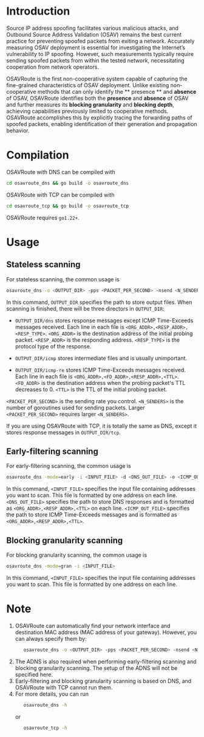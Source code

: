 # Introduction

Source IP address spoofing facilitates various malicious attacks, and Outbound Source Address Validation (OSAV) remains the best current practice for preventing spoofed packets from exiting a network. Accurately measuring OSAV deployment is essential for investigating the Internet’s vulnerability to IP spoofing. However, such measurements typically require sending spoofed packets from within the tested network, necessitating cooperation from network operators.

OSAVRoute is the first non-cooperative system capable of capturing the fine-grained characteristics of OSAV deployment. Unlike existing non-cooperative methods that can only identify the ** presence ** and **absence** of OSAV, OSAVRoute identifies both the **presence** and **absence** of OSAV and further measures its **blocking granularity** and **blocking depth**, achieving capabilities previously limited to cooperative methods. OSAVRoute accomplishes this by explicitly tracing the forwarding paths of spoofed packets, enabling identification of their generation and propagation behavior.

# Compilation
OSAVRoute with DNS can be compiled with
```bash
cd osavroute_dns && go build -o osavroute_dns
```
OSAVRoute with TCP can be compiled with
```bash
cd osavroute_tcp && go build -o osavroute_tcp
```
OSAVRoute requires `go1.22+`.

# Usage

## Stateless scanning
For stateless scanning, the common usage is
```bash
osavroute_dns -o <OUTPUT_DIR> -pps <PACKET_PER_SECOND> -nsend <N_SENDERS>
```
In this command, `OUTPUT_DIR` specifies the path to store output files. When scanning is finished, there will be three directors in `OUTPUT_DIR`:

- `OUTPUT_DIR/dns` stores response messages except ICMP Time-Exceeds messages received. Each line in each file is `<ORG_ADDR>,<RESP_ADDR>,<RESP_TYPE>`. `<ORG_ADDR>` is the destination address of the initial probing packet. `<RESP_ADDR>` is the responding address. `<RESP_TYPE>` is the protocol type of the response.

- `OUTPUT_DIR/icmp` stores intermediate files and is usually unimportant.

- `OUTPUT_DIR/icmp-re` stores ICMP Time-Exceeds messages received. Each line in each file is `<ORG_ADDR>,<FD_ADDR>,<RESP_ADDR>,<TTL>`. `<FD_ADDR>` is the destination address when the probing packet's TTL decreases to 0. `<TTL>` is the TTL of the initial probing packet.

`<PACKET_PER_SECOND>` is the sending rate you control. `<N_SENDERS>` is the number of goroutines used for sending packets. Larger `<PACKET_PER_SECOND>` requires larger `<N_SENDERS>`.

If you are using OSAVRoute with TCP, it is totally the same as DNS, except it stores response messages in `OUTPUT_DIR/tcp`.

## Early-filtering scanning
For early-filtering scanning, the common usage is

```bash
osavroute_dns -mode=early -i <INPUT_FILE> -d <DNS_OUT_FILE> -o <ICMP_OUT_FILE>
```

In this command, `<INPUT_FILE>` specifies the input file containing addresses you want to scan. This file is formatted by one address on each line. `<DNS_OUT_FILE>` specifies the path to store DNS responses and is formatted as `<ORG_ADDR>,<RESP_ADDR>,<TTL>` on each line. `<ICMP_OUT_FILE>` specifies the path to store ICMP Time-Exceeds messages and is formatted as `<ORG_ADDR>,<RESP_ADDR>,<TTL>`.

## Blocking granularity scanning
For blocking granularity scanning, the common usage is

```bash
osavroute_dns -mode=gran -i <INPUT_FILE>
```
In this command, `<INPUT_FILE>` specifies the input file containing addresses you want to scan. This file is formatted by one address on each line. 

# Note
1. OSAVRoute can automatically find your network interface and destination MAC address (MAC address of your gateway). However, you can always specify them by:
   ```bash
      osavroute_dns -o <OUTPUT_DIR> -pps <PACKET_PER_SECOND> -nsend <N_SENDERS> -iface <NETWORK_INTERFACE> -dmac <DEST_MAC>
   ```
2. The ADNS is also required when performing early-filtering scanning and blocking granularity scanning. The setup of the ADNS will not be specified here.
3. Early-filtering and blocking granularity scanning is based on DNS, and OSAVRoute with TCP cannot run them.
4. For more details, you can run
   ```bash
      osavroute_dns -h
   ```
   or
   ```bash
      osavroute_tcp -h
   ```